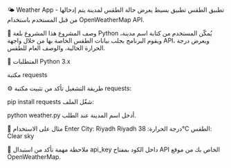 
🌤️ Weather App - تطبيق الطقس
تطبيق بسيط يعرض حالة الطقس لمدينة يتم إدخالها من قبل المستخدم باستخدام OpenWeatherMap API.

📌 وصف المشروع
هذا المشروع بلغة Python يُمكّن المستخدم من كتابة اسم مدينة، ويقوم البرنامج بجلب بيانات الطقس الخاصة بها من خلال واجهة API، ويعرض درجة الحرارة الحالية، والوصف العام للطقس.

🧰 المتطلبات
Python 3.x

مكتبة requests

⚙️ طريقة التشغيل
تأكد من تثبيت مكتبة requests:

pip install requests
شغّل الملف:

python weather.py
أدخل اسم المدينة عند الطلب.

🧪 مثال على الاستخدام
Enter City: Riyadh
Riyadh
درجة الحرارة: 38°C
الطقس: Clear sky

🔑 ملاحظة مهمة
تأكد من استبدال api_key داخل الكود بمفتاح API الخاص بك من موقع OpenWeatherMap.
